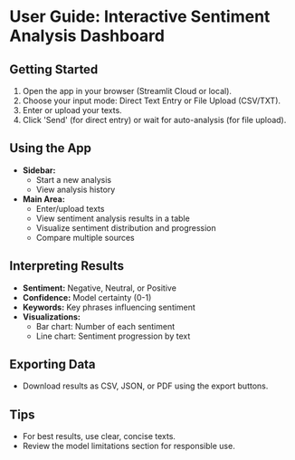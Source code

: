 # User Guide: Interactive Sentiment Analysis Dashboard

## Getting Started
1. Open the app in your browser (Streamlit Cloud or local).
2. Choose your input mode: Direct Text Entry or File Upload (CSV/TXT).
3. Enter or upload your texts.
4. Click 'Send' (for direct entry) or wait for auto-analysis (for file upload).

## Using the App
- **Sidebar:**
  - Start a new analysis
  - View analysis history
- **Main Area:**
  - Enter/upload texts
  - View sentiment analysis results in a table
  - Visualize sentiment distribution and progression
  - Compare multiple sources

## Interpreting Results
- **Sentiment:** Negative, Neutral, or Positive
- **Confidence:** Model certainty (0-1)
- **Keywords:** Key phrases influencing sentiment
- **Visualizations:**
  - Bar chart: Number of each sentiment
  - Line chart: Sentiment progression by text

## Exporting Data
- Download results as CSV, JSON, or PDF using the export buttons.

## Tips
- For best results, use clear, concise texts.
- Review the model limitations section for responsible use. 